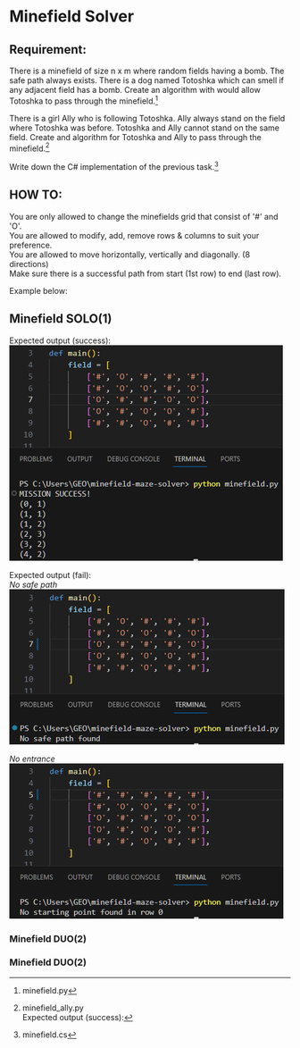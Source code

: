 # Minefield Solver  
  
## Requirement:  
  
There is a minefield of size n x m where random fields having a bomb. The safe path always exists. There is a dog named 
Totoshka which can smell if any adjacent field has a bomb. Create an algorithm with would allow Totoshka to pass 
through the minefield.[^1]  
  
There is a girl Ally who is following Totoshka. Ally always stand on the field where Totoshka was before. Totoshka and 
Ally cannot stand on the same field. Create and algorithm for Totoshka and Ally to pass through the minefield.[^2]  
  
Write down the C# implementation of the previous task.[^3]

## HOW TO:  
  
You are only allowed to change the minefields grid that consist of '#' and 'O'.  
You are allowed to modify, add, remove rows & columns to suit your preference.  
You are allowed to move horizontally, vertically and diagonally. (8 directions)  
Make sure there is a successful path from start (1st row) to end (last row).  

Example below:  

## Minefield SOLO(1)
[^1]: minefield.py  
  
  
Expected output (success):  
![Alt text](image.png)

Expected output (fail):  
_No safe path_  
![Alt text](image-2.png)  
  
_No entrance_  
![Alt text](image-1.png)

  
### Minefield DUO(2)
[^2]: minefield_ally.py  
Expected output (success):  
  
### Minefield DUO(2)
[^3]: minefield.cs



